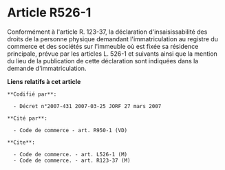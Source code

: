 # Article R526-1

Conformément à l'article R. 123-37, la déclaration d'insaisissabilité des droits de la personne physique demandant
l'immatriculation au registre du commerce et des sociétés sur l'immeuble où est fixée sa résidence principale, prévue par les
articles L. 526-1 et suivants ainsi que la mention du lieu de la publication de cette déclaration sont indiquées dans la
demande d'immatriculation.

**Liens relatifs à cet article**

	**Codifié par**:

	  - Décret n°2007-431 2007-03-25 JORF 27 mars 2007

	**Cité par**:

	  - Code de commerce - art. R950-1 (VD)

	**Cite**:

	  - Code de commerce. - art. L526-1 (M)
	  - Code de commerce. - art. R123-37 (M)
